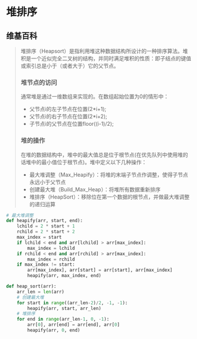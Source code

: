 # 堆排序

## 维基百科
> 堆排序（Heapsort）是指利用堆这种数据结构所设计的一种排序算法。堆积是一个近似完全二叉树的结构，并同时满足堆积的性质：即子结点的键值或索引总是小于（或者大于）它的父节点。
>
> ### 堆节点的访问
>
>通常堆是通过一维数组来实现的。在数组起始位置为0的情形中：
> * 父节点i的左子节点在位置(2*i+1);
> * 父节点i的右子节点在位置(2*i+2);
> * 子节点i的父节点在位置floor((i-1)/2);
>
> ### 堆的操作
> 在堆的数据结构中，堆中的最大值总是位于根节点(在优先队列中使用堆的话堆中的最小值位于根节点)。堆中定义以下几种操作：
> * 最大堆调整（Max_Heapify）：将堆的末端子节点作调整，使得子节点永远小于父节点
> * 创建最大堆（Build_Max_Heap）：将堆所有数据重新排序
> * 堆排序（HeapSort）：移除位在第一个数据的根节点，并做最大堆调整的递归运算

```python
# 最大堆调整
def heapify(arr, start, end):
    lchild = 2 * start + 1
    rchild = 2 * start + 2
    max_index = start
    if lchild < end and arr[lchild] > arr[max_index]:
        max_index = lchild
    if rchild < end and arr[rchild] > arr[max_index]:
        max_index = rchild
    if max_index != start:
        arr[max_index], arr[start] = arr[start], arr[max_index]
        heapify(arr, max_index, end)

def heap_sort(arr):
    arr_len = len(arr)
    # 创建最大堆
    for start in range((arr_len-2)/2, -1, -1):
        heapify(arr, start, arr_len)
    # 堆排序
    for end in range(arr_len-1, 0, -1):
        arr[0], arr[end] = arr[end], arr[0]
        heapify(arr, 0, end)
```
